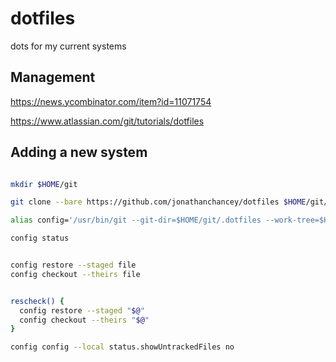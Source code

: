 # dotfiles
dots for my current systems

## Management 
https://news.ycombinator.com/item?id=11071754

https://www.atlassian.com/git/tutorials/dotfiles

## Adding a new system

```bash

mkdir $HOME/git

git clone --bare https://github.com/jonathanchancey/dotfiles $HOME/git/.dotfiles

alias config='/usr/bin/git --git-dir=$HOME/git/.dotfiles --work-tree=$HOME'

config status


config restore --staged file
config checkout --theirs file


rescheck() {
  config restore --staged "$@"
  config checkout --theirs "$@"
} 

config config --local status.showUntrackedFiles no


```